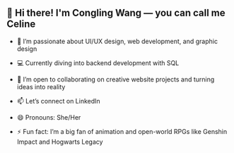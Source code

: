 ## 👋 Hi there! I'm Congling Wang — you can call me Celine

- 🎨 I’m passionate about UI/UX design, web development, and graphic design

- 💻 Currently diving into backend development with SQL

- 🤝 I’m open to collaborating on creative website projects and turning ideas into reality

- 📫 Let’s connect on LinkedIn

- 😄 Pronouns: She/Her

- ⚡ Fun fact: I’m a big fan of animation and open-world RPGs like Genshin Impact and Hogwarts Legacy
